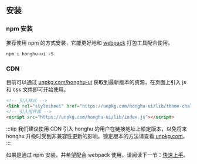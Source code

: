 ## 安装

### npm 安装

推荐使用 npm 的方式安装，它能更好地和 [webpack](https://webpack.js.org/) 打包工具配合使用。

```shell
npm i honghu-ui -S
```

### CDN

目前可以通过 [unpkg.com/honghu-ui](https://unpkg.com/honghu-ui/) 获取到最新版本的资源，在页面上引入 js 和 css 文件即可开始使用。

```html
<!-- 引入样式 -->
<link rel="stylesheet" href="https://unpkg.com/honghu-ui/lib/theme-chalk/index.css">
<!-- 引入组件库 -->
<script src="https://unpkg.com/honghu-ui/lib/index.js"></script>
```

:::tip
我们建议使用 CDN 引入 honghu 的用户在链接地址上锁定版本，以免将来 honghu 升级时受到非兼容性更新的影响。锁定版本的方法请查看 [unpkg.com](https://unpkg.com)。
:::

如果是通过 npm 安装，并希望配合 webpack 使用，请阅读下一节：[快速上手](/#/zh-CN/component/quickstart)。

